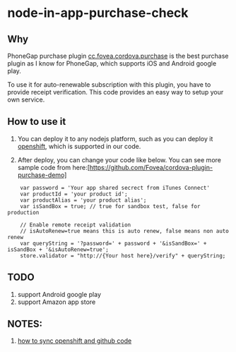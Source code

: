 node-in-app-purchase-check
==========================

## Why

PhoneGap purchase plugin [cc.fovea.cordova.purchase](https://github.com/j3k0/cordova-plugin-purchase) is the best purchase plugin as I know for PhoneGap, which supports iOS and Android google play.

To use it for auto-renewable subscription with this plugin, you have to provide receipt verification. This code provides an easy way to setup your own service.

## How to use it

1. You can deploy it to any nodejs platform, such as you can deploy it [openshift](https://www.openshift.com/), which is supported in our code.

2. After deploy, you can change your code like below. You can see more sample code from here:[https://github.com/Fovea/cordova-plugin-purchase-demo]


```
    var password = 'Your app shared secrect from iTunes Connect'
    var productId = 'your product id';
    var productAlias = 'your product alias';
    var isSandBox = true; // true for sandbox test, false for production

    // Enable remote receipt validation
    // isAutoRenew=true means this is auto renew, false means non auto renew
    var queryString = '?password=' + password + '&isSandBox=' + isSandBox + '&isAutoRenew=true';
    store.validator = "http://{Your host here}/verify" + queryString;
```


## TODO

1. support Android google play
2. support Amazon app store

## NOTES:

1. [how to sync openshift and github code](https://forums.openshift.com/how-to-keep-a-github-repository-and-an-openshift-repository-in-sync)
